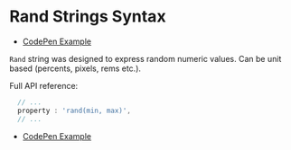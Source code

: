 # Rand Strings Syntax

- [CodePen Example](https://codepen.io/sol0mka/pen/QEpKwP?editors=0010)

`Rand` string was designed to express random numeric values. Can be unit based (percents, pixels, rems etc.).


Full API reference:

```javascript
  // ...
  property : 'rand(min, max)',
  // ...

```

- [CodePen Example](https://codepen.io/sol0mka/pen/QEpKwP?editors=0010)
